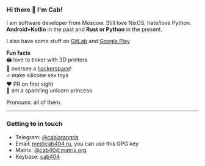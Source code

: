 ### Hi there :wave: I'm Cab!
I am software developer from Moscow. Still love NixOS, hate/love Python. **Android+Kotlin** in the past and **Rust or Python** in the present.

I also have some stuff on [GitLab](https://gitlab.com/cab404) and [Google Play](https://play.google.com/store/apps/dev?id=7988616941320407619)

**Fun facts**\
:printer: love to tinker with 3D printers\
:space_invader: oversee a [hackerspace](undef.club)!\
:star: make silicone sex toys\
:heart: PR on first sight\
:unicorn: am a sparkling unicorn princess

Pronouns: all of them.

---
### Getting ~~to~~ in touch

- Telegram: [@cabiarangris](https://t.me/cabiarangris)
- Email: [me@cab404.ru](mailto:me@cab404.ru?subject=Regarding%20That%20Resume%20Page), you can use this GPG key
- Matrix: [@cab404:matrix.org](https://matrix.to/#/@cab404:matrix.org)
- Keybase: [cab404](https://keybase.io/cab404)
